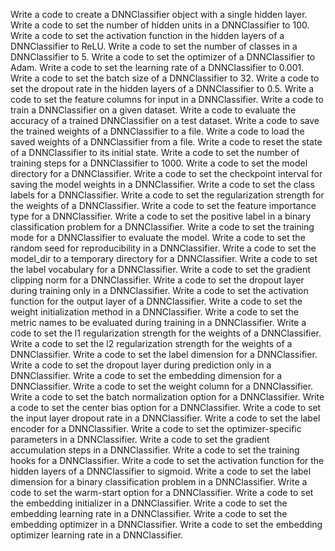 Write a code to create a DNNClassifier object with a single hidden layer.
Write a code to set the number of hidden units in a DNNClassifier to 100.
Write a code to set the activation function in the hidden layers of a DNNClassifier to ReLU.
Write a code to set the number of classes in a DNNClassifier to 5.
Write a code to set the optimizer of a DNNClassifier to Adam.
Write a code to set the learning rate of a DNNClassifier to 0.001.
Write a code to set the batch size of a DNNClassifier to 32.
Write a code to set the dropout rate in the hidden layers of a DNNClassifier to 0.5.
Write a code to set the feature columns for input in a DNNClassifier.
Write a code to train a DNNClassifier on a given dataset.
Write a code to evaluate the accuracy of a trained DNNClassifier on a test dataset.
Write a code to save the trained weights of a DNNClassifier to a file.
Write a code to load the saved weights of a DNNClassifier from a file.
Write a code to reset the state of a DNNClassifier to its initial state.
Write a code to set the number of training steps for a DNNClassifier to 1000.
Write a code to set the model directory for a DNNClassifier.
Write a code to set the checkpoint interval for saving the model weights in a DNNClassifier.
Write a code to set the class labels for a DNNClassifier.
Write a code to set the regularization strength for the weights of a DNNClassifier.
Write a code to set the feature importance type for a DNNClassifier.
Write a code to set the positive label in a binary classification problem for a DNNClassifier.
Write a code to set the training mode for a DNNClassifier to evaluate the model.
Write a code to set the random seed for reproducibility in a DNNClassifier.
Write a code to set the model_dir to a temporary directory for a DNNClassifier.
Write a code to set the label vocabulary for a DNNClassifier.
Write a code to set the gradient clipping norm for a DNNClassifier.
Write a code to set the dropout layer during training only in a DNNClassifier.
Write a code to set the activation function for the output layer of a DNNClassifier.
Write a code to set the weight initialization method in a DNNClassifier.
Write a code to set the metric names to be evaluated during training in a DNNClassifier.
Write a code to set the l1 regularization strength for the weights of a DNNClassifier.
Write a code to set the l2 regularization strength for the weights of a DNNClassifier.
Write a code to set the label dimension for a DNNClassifier.
Write a code to set the dropout layer during prediction only in a DNNClassifier.
Write a code to set the embedding dimension for a DNNClassifier.
Write a code to set the weight column for a DNNClassifier.
Write a code to set the batch normalization option for a DNNClassifier.
Write a code to set the center bias option for a DNNClassifier.
Write a code to set the input layer dropout rate in a DNNClassifier.
Write a code to set the label encoder for a DNNClassifier.
Write a code to set the optimizer-specific parameters in a DNNClassifier.
Write a code to set the gradient accumulation steps in a DNNClassifier.
Write a code to set the training hooks for a DNNClassifier.
Write a code to set the activation function for the hidden layers of a DNNClassifier to sigmoid.
Write a code to set the label dimension for a binary classification problem in a DNNClassifier.
Write a code to set the warm-start option for a DNNClassifier.
Write a code to set the embedding initializer in a DNNClassifier.
Write a code to set the embedding learning rate in a DNNClassifier.
Write a code to set the embedding optimizer in a DNNClassifier.
Write a code to set the embedding optimizer learning rate in a DNNClassifier.